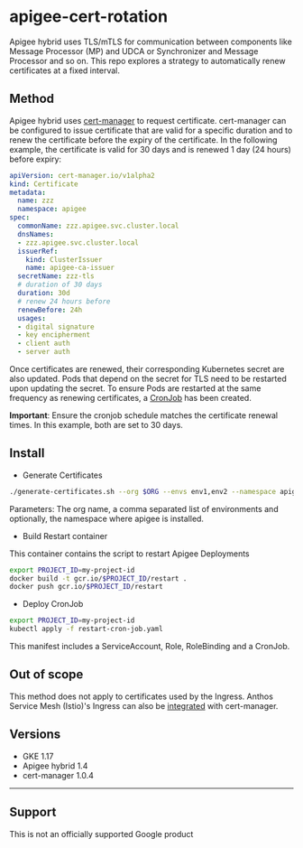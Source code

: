 # apigee-cert-rotation

Apigee hybrid uses TLS/mTLS for communication between components like Message Processor (MP) and UDCA or Synchronizer and Message Processor and so on. This repo explores a strategy to automatically renew certificates at a fixed interval.

## Method

Apigee hybrid uses [cert-manager](https://docs.cert-manager.io/) to request certificate. cert-manager can be configured to issue certificate that are valid for a specific duration  and to renew the certificate before the expiry of the certificate. In the following example, the certificate is valid for 30 days and is renewed 1 day (24 hours) before expiry:

```yaml
apiVersion: cert-manager.io/v1alpha2
kind: Certificate
metadata:
  name: zzz
  namespace: apigee
spec:
  commonName: zzz.apigee.svc.cluster.local
  dnsNames:
  - zzz.apigee.svc.cluster.local
  issuerRef:
    kind: ClusterIssuer
    name: apigee-ca-issuer
  secretName: zzz-tls
  # duration of 30 days
  duration: 30d
  # renew 24 hours before
  renewBefore: 24h  
  usages:
  - digital signature
  - key encipherment
  - client auth
  - server auth
```

Once certificates are renewed, their corresponding Kubernetes secret are also updated. Pods that depend on the secret for TLS need to be restarted upon updating the secret. To ensure Pods are restarted at the same frequency as renewing certificates, a [CronJob](https://kubernetes.io/docs/concepts/workloads/controllers/cron-jobs/) has been created.

**Important**: Ensure the cronjob schedule matches the certificate renewal times. In this example, both are set to 30 days.

## Install

* Generate Certificates

```bash
./generate-certificates.sh --org $ORG --envs env1,env2 --namespace apigee
```

Parameters: The org name, a comma separated list of environments and optionally, the namespace where apigee is installed.

* Build Restart container

This container contains the script to restart Apigee Deployments

```bash
export PROJECT_ID=my-project-id
docker build -t gcr.io/$PROJECT_ID/restart .
docker push gcr.io/$PROJECT_ID/restart
```

* Deploy CronJob

```bash
export PROJECT_ID=my-project-id
kubectl apply -f restart-cron-job.yaml
```

This manifest includes a ServiceAccount, Role, RoleBinding and a CronJob.

## Out of scope

This method does not apply to certificates used by the Ingress. Anthos Service Mesh (Istio)'s Ingress can also be [integrated](https://istio.io/latest/docs/ops/integrations/certmanager/) with cert-manager.

## Versions

* GKE 1.17
* Apigee hybrid 1.4
* cert-manager 1.0.4

___

## Support

This is not an officially supported Google product
